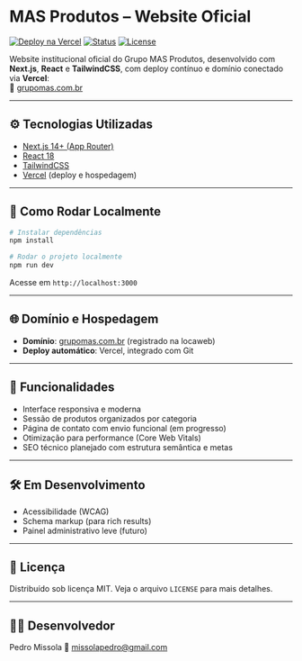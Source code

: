 # MAS Produtos – Website Oficial

[![Deploy na Vercel](https://img.shields.io/badge/deploy-Vercel-black?logo=vercel)](https://grupomas.com.br)
[![Status](https://img.shields.io/badge/status-em%20desenvolvimento-yellow)]()
[![License](https://img.shields.io/badge/license-MIT-blue.svg)]()

Website institucional oficial do Grupo MAS Produtos, desenvolvido com **Next.js**, **React** e **TailwindCSS**, com deploy contínuo e domínio conectado via **Vercel**:  
🔗 [grupomas.com.br](https://grupomas.com.br)

---

## ⚙️ Tecnologias Utilizadas

- [Next.js 14+ (App Router)](https://nextjs.org/)
- [React 18](https://react.dev/)
- [TailwindCSS](https://tailwindcss.com/)
- [Vercel](https://vercel.com/) (deploy e hospedagem)


---

## 🚀 Como Rodar Localmente

```bash
# Instalar dependências
npm install

# Rodar o projeto localmente
npm run dev
```

Acesse em `http://localhost:3000`

---

## 🌐 Domínio e Hospedagem

* **Domínio**: [grupomas.com.br](https://grupomas.com.br) (registrado na locaweb)
* **Deploy automático**: Vercel, integrado com Git

---

## 🧩 Funcionalidades

* Interface responsiva e moderna
* Sessão de produtos organizados por categoria
* Página de contato com envio funcional (em progresso)
* Otimização para performance (Core Web Vitals)
* SEO técnico planejado com estrutura semântica e metas

---

## 🛠️ Em Desenvolvimento

* Acessibilidade (WCAG)
* Schema markup (para rich results)
* Painel administrativo leve (futuro)

---

## 📝 Licença

Distribuído sob licença MIT. Veja o arquivo `LICENSE` para mais detalhes.

---

## 👨‍💻 Desenvolvedor

Pedro Missola
📧 [missolapedro@gmail.com](mailto:missolapedro@gmail.com)
